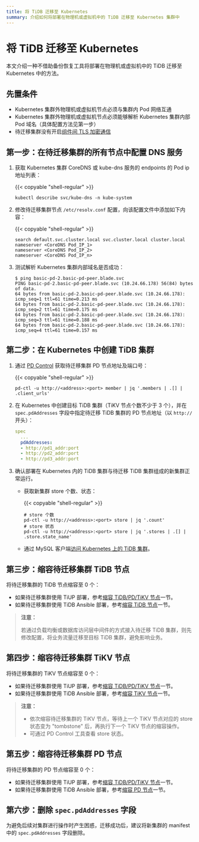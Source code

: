 ```yaml
---
title: 将 TiDB 迁移至 Kubernetes
summary: 介绍如何将部署在物理机或虚拟机中的 TiDB 迁移至 Kubernetes 集群中
---
```


# 将 TiDB 迁移至 Kubernetes

本文介绍一种不借助备份恢复工具将部署在物理机或虚拟机中的 TiDB 迁移至 Kubernetes 中的方法。

## 先置条件

- Kubernetes 集群外物理机或虚拟机节点必须与集群内 Pod 网络互通
- Kubernetes 集群外物理机或虚拟机节点必须能够解析 Kubernetes 集群内部 Pod 域名（具体配置方法见第一步）
- 待迁移集群没有开启[组件间 TLS 加密通信](enable-tls-between-components.md)

## 第一步：在待迁移集群的所有节点中配置 DNS 服务

1. 获取 Kubernetes 集群 CoreDNS 或 kube-dns 服务的 endpoints 的 Pod ip 地址列表：

    {{< copyable "shell-regular" >}}

    ```shell
    kubectl describe svc/kube-dns -n kube-system
    ```
   
2. 修改待迁移集群节点 `/etc/resolv.conf` 配置，向该配置文件中添加如下内容：

    {{< copyable "shell-regular" >}}

    ```shell
    search default.svc.cluster.local svc.cluster.local cluster.local
    nameserver <CoreDNS Pod_IP_1>
    nameserver <CoreDNS Pod_IP_2>
    nameserver <CoreDNS Pod_IP_n>
    ```

3. 测试解析 Kubernetes 集群内部域名是否成功：

    ```shell
    $ ping basic-pd-2.basic-pd-peer.blade.svc
    PING basic-pd-2.basic-pd-peer.blade.svc (10.24.66.178) 56(84) bytes of data.
    64 bytes from basic-pd-2.basic-pd-peer.blade.svc (10.24.66.178): icmp_seq=1 ttl=61 time=0.213 ms
    64 bytes from basic-pd-2.basic-pd-peer.blade.svc (10.24.66.178): icmp_seq=2 ttl=61 time=0.175 ms
    64 bytes from basic-pd-2.basic-pd-peer.blade.svc (10.24.66.178): icmp_seq=3 ttl=61 time=0.188 ms
    64 bytes from basic-pd-2.basic-pd-peer.blade.svc (10.24.66.178): icmp_seq=4 ttl=61 time=0.157 ms
    ```

## 第二步：在 Kubernetes 中创建 TiDB 集群

1. 通过 [PD Control](https://docs.pingcap.com/zh/tidb/stable/pd-control) 获取待迁移集群 PD 节点地址及端口号：

    {{< copyable "shell-regular" >}}

    ```shell
    pd-ctl -u http://<address>:<port> member | jq '.members | .[] | .client_urls'
    ```

2. 在 Kubernetes 中创建目标 TiDB 集群（TiKV 节点个数不少于 3 个），并在 `spec.pdAddresses` 字段中指定待迁移 TiDB 集群的 PD 节点地址（以 `http://` 开头）：

    ```yaml
    spec
      ...
      pdAddresses:
      - http://pd1_addr:port
      - http://pd2_addr:port
      - http://pd3_addr:port
    ```

3. 确认部署在 Kubernetes 内的 TiDB 集群与待迁移 TiDB 集群组成的新集群正常运行。

    - 获取新集群 store 个数、状态：

        {{< copyable "shell-regular" >}}

        ```shell
        # store 个数
        pd-ctl -u http://<address>:<port> store | jq '.count'
        # store 状态
        pd-ctl -u http://<address>:<port> store | jq '.stores | .[] | .store.state_name'
        ```

    - 通过 MySQL 客户端[访问 Kubernetes 上的 TiDB 集群](access-tidb.md)。

## 第三步：缩容待迁移集群 TiDB 节点

将待迁移集群的 TiDB 节点缩容至 0 个：

- 如果待迁移集群使用 TiUP 部署，参考[缩容 TiDB/PD/TiKV 节点](https://docs.pingcap.com/zh/tidb/stable/scale-tidb-using-tiup#缩容-tidbpdtikv-节点)一节。
- 如果待迁移集群使用 TiDB Ansible 部署，参考[缩容 TiDB 节点](https://docs.pingcap.com/zh/tidb/stable/scale-tidb-using-ansible#缩容-tidb-节点)一节。

> **注意：**
>
> 若通过负载均衡或数据库访问层中间件的方式接入待迁移 TiDB 集群，则先修改配置，将业务流量迁移至目标 TiDB 集群，避免影响业务。

## 第四步：缩容待迁移集群 TiKV 节点

将待迁移集群的 TiKV 节点缩容至 0 个：

- 如果待迁移集群使用 TiUP 部署，参考[缩容 TiDB/PD/TiKV 节点](https://docs.pingcap.com/zh/tidb/stable/scale-tidb-using-tiup#缩容-tidbpdtikv-节点)一节。
- 如果待迁移集群使用 TiDB Ansible 部署，参考[缩容 TiKV 节点](https://docs.pingcap.com/zh/tidb/stable/scale-tidb-using-ansible#缩容-tikv-节点)一节。

> **注意：**
>
> * 依次缩容待迁移集群的 TiKV 节点，等待上一个 TiKV 节点对应的 store 状态变为 "tombstone" 后，再执行下一个 TiKV 节点的缩容操作。
> * 可通过 PD Control 工具查看 store 状态。

## 第五步：缩容待迁移集群 PD 节点

将待迁移集群的 PD 节点缩容至 0 个：

- 如果待迁移集群使用 TiUP 部署，参考[缩容 TiDB/PD/TiKV 节点](https://docs.pingcap.com/zh/tidb/stable/scale-tidb-using-tiup#缩容-tidbpdtikv-节点)一节。
- 如果待迁移集群使用 TiDB Ansible 部署，参考[缩容 PD 节点](https://docs.pingcap.com/zh/tidb/stable/scale-tidb-using-ansible#缩容-pd-节点)一节。

## 第六步：删除 `spec.pdAddresses` 字段

为避免后续对集群进行操作时产生困惑，迁移成功后，建议将新集群的 manifest 中的 `spec.pdAddresses` 字段删除。
